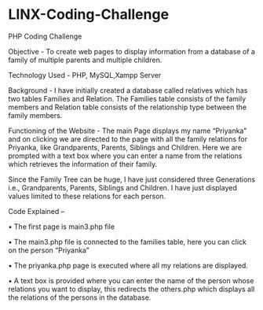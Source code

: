 # LINX-Coding-Challenge
PHP Coding Challenge

Objective - To create web pages to display information from a database of a family of multiple parents and multiple children.

Technology Used - PHP, MySQL,Xampp Server

Background - I have initially created a database called relatives which has two tables Families and Relation. The Families table consists of the family members and Relation table consists of the relationship type between the family members.

Functioning of the Website - The main Page displays my name “Priyanka” and on clicking we are directed to the page with all the family relations for Priyanka, like Grandparents, Parents, Siblings and Children. 
Here we are prompted with a text box where you can enter a name from the relations which retrieves the information of their family.

Since the Family Tree can be huge, I have just considered three Generations i.e., Grandparents, Parents, Siblings and Children. I have just displayed values limited to these relations for each person.

Code Explained – 

•	The first page is main3.php file

•	The main3.php file is connected to the families table, here you can click on the person “Priyanka” 

•	The priyanka.php page is executed where all my relations are displayed. 

•	A text box is provided where you can enter the name of the person whose relations you want to display, this redirects the others.php which displays all the relations of the persons in the database.



